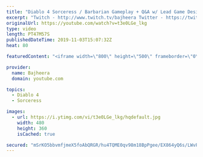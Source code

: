 ```yaml
---
title: "Diablo 4 Sorceress / Barbarian Gameplay + Q&A w/ Lead Game Designer Joe Shelly - Blizzcon 2019 Demo"
excerpt: "Twitch - http://www.twitch.tv/bajheera Twitter - https://twitter.com/BajheeraWoW Instagram - https://Instagram.com/BajheeraWoW Facebook ..."
originalUrl: https://youtube.com/watch?v=t3e0LGe_lkg
type: video
length: PT47M57S
publishedDateTime: 2019-11-03T15:07:32Z
heat: 80

featuredContent: "<iframe width=\"800\" height=\"500\" frameborder=\"0\" src=\"https://www.youtube.com/embed/t3e0LGe_lkg\" allow=\"accelerometer; autoplay; encrypted-media; gyroscope; picture-in-picture\" allowfullscreen></iframe>"

provider:
  name: Bajheera
  domain: youtube.com

topics:
  - Diablo 4
  - Sorceress

images:
  - url: https://i.ytimg.com/vi/t3e0LGe_lkg/hqdefault.jpg
    width: 480
    height: 360
    isCached: true

secured: "mSrKO5bbvmfjmeX5foAbQRGR/hu4TQME0qv98m18BpPgee/EX864yQ6s/LWvP4Im5qT5ur8hhUHGBKq8Q4cJez3xu/lkqDUwFKIFIIDEXerqN3Gq6929cehVU0EvrjWCzCoOSl4IURpnX4Hm0tZmpGDIx4oRg4DlTeenjqgXQJjWdyErKE25OFV8ngny3Qy1+QWX/IdLG5pYbe4yaO6y/CKh4xB+6w4noumBI7Dxwtn/pmPbmomj1KBDL000tM/vEL6wul0zdkpMxsn9+mrcSXa90hoUpedVGqDj23ttMvAFAQPb0+AMiAuvKX0fAQW1Lbv9X6VJqotdgs5Z/KEsAA1SI/J5tIjxaniaRkY4R0vpqTpBwasShwz9NEVR8R/gHlYP0iRdlLUS9nVcsoFLFA==;pJEwBYs8WRy6cnEgBJgYKQ=="
---
```


